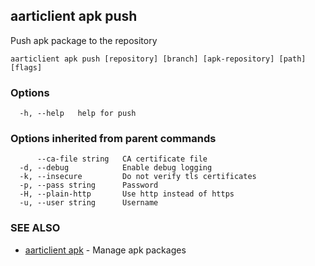 ## aarticlient apk push

Push apk package to the repository

```
aarticlient apk push [repository] [branch] [apk-repository] [path] [flags]
```

### Options

```
  -h, --help   help for push
```

### Options inherited from parent commands

```
      --ca-file string   CA certificate file
  -d, --debug            Enable debug logging
  -k, --insecure         Do not verify tls certificates
  -p, --pass string      Password
  -H, --plain-http       Use http instead of https
  -u, --user string      Username
```

### SEE ALSO

* [aarticlient apk](aarticlient_apk.md)	 - Manage apk packages

